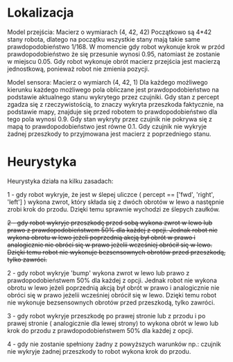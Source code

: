 # Lokalizacja

Model przejścia:
Macierz o wymiarach (4, 42, 42)
Początkowo są 4*42 stany robota, dlatego na początku wszystkie stany mają takie same prawdopodobieństwo
1/168.
W momencie gdy robot wykonuje krok w przód prawdopodobieństwo że się przesunie wynosi 0.95, natomiast że zostanie w miejscu
0.05. Gdy robot wykonuje obrót macierz przejścia jest macierzą jednostkową, ponieważ robot nie zmienia pozycji.

Model sensora:
Macierz o wymiarch (4, 42, 1)
Dla każdego możliwego kierunku każdego możliwego pola obliczane jest prawdopodobieństwo na podstawie aktualnego stanu 
wykrytego przez czujniki. Gdy stan z percept zgadza się z rzeczywistością, to znaczy wykryta przeszkoda faktycznie, na podstawie mapy,
znajduje się przed robotem to prawdopodobieństwo dla tego pola wynosi 0.9. Gdy stan wykryty przez czujnik nie pokrywa się z mapą
to prawdopodobieństwo jest równe 0.1.
Gdy czujnik nie wykryje żadnej przeszkody to przyjmowana jest macierz z poprzedniego stanu.


# Heurystyka

Heurystyka działa na kilku zasadach:

1 - gdy robot wykryje, że jest w ślepej uliczce ( percept == ['fwd', 'right', 'left'] ) wykona zwrot, który składa
się z dwóch obrotów w lewo a następnie zrobi krok do przodu. Dzięki temu sprawnie wychodzi ze ślepych zaułków.

~~2 - gdy robot wykryje przeszkodę przed sobą wykona zwrot w lewo lub prawo z prawdopodobieństwem 50% dla każdej z opcji.
Jednak robot nie wykona obrotu w lewo jeżeli poprzednią akcją był obrót w prawo i analogicznie nie obróci się w prawo jeżelii
wcześniej obrócił się w lewo. Dzięki temu robot nie wykonuje bezsensownych obrotów przed przeszkodą, tylko zawróci.~~

2 - gdy robot wykryje 'bump' wykona zwrot w lewo lub prawo z prawdopodobieństwem 50% dla każdej z opcji.
Jednak robot nie wykona obrotu w lewo jeżeli poprzednią akcją był obrót w prawo i analogicznie nie obróci się w prawo jeżelii
wcześniej obrócił się w lewo. Dzięki temu robot nie wykonuje bezsensownych obrotów przed przeszkodą, tylko zawróci.

3 - gdy robot wykryje przeszkodę po prawej stronie lub z przodu i po prawej stronie ( analogicznie dla lewej strony) 
to wykona obrót w lewo lub krok do przodu z prawdopodobieństwem 50% dla każdej z opcji.

4 - gdy nie zostanie spełniony żadny z powyższych warunków np.: czujnik nie wykryje żadnej przeszkody to robot wykona krok do przodu.
